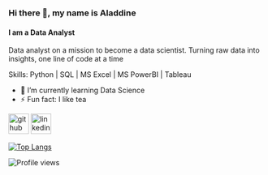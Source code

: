 ### Hi there 👋, my name is Aladdine
#### I am a Data Analyst
Data analyst on a mission to become a data scientist. Turning raw data into insights, one line of code at a time

Skills: Python | SQL | MS Excel | MS PowerBI | Tableau

- 🌱 I’m currently learning Data Science 
- ⚡ Fun fact: I like tea 


[<img src='https://cdn.jsdelivr.net/npm/simple-icons@3.0.1/icons/github.svg' alt='github' height='40'>](https://github.com/alladinee)  [<img src='https://cdn.jsdelivr.net/npm/simple-icons@3.0.1/icons/linkedin.svg' alt='linkedin' height='40'>](https://www.linkedin.com/in/n-lardjn/)  

[![Top Langs](https://github-readme-stats.vercel.app/api/top-langs/?username=alladinee)](https://github.com/anuraghazra/github-readme-stats)

![Profile views](https://gpvc.arturio.dev/alladinee)  
